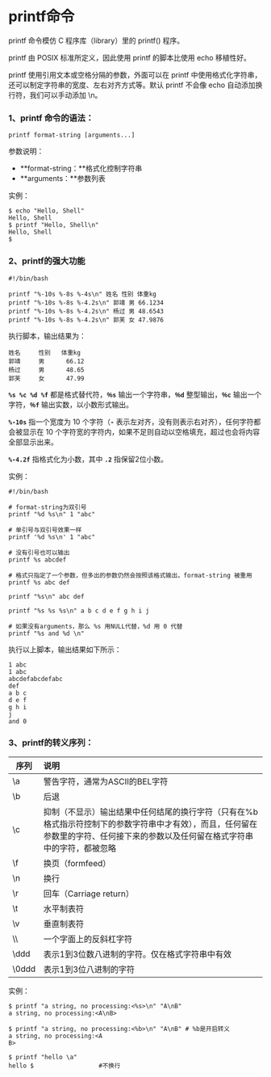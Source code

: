 # printf命令

printf 命令模仿 C 程序库（library）里的 printf() 程序。

printf 由 POSIX 标准所定义，因此使用 printf 的脚本比使用 echo 移植性好。

printf 使用引用文本或空格分隔的参数，外面可以在 printf 中使用格式化字符串，还可以制定字符串的宽度、左右对齐方式等。默认 printf 不会像 echo 自动添加换行符，我们可以手动添加 \n。

### 1、printf 命令的语法：

```shell
printf format-string [arguments...]
```

参数说明：

+ **format-string：**格式化控制字符串
+ **arguments：**参数列表

实例：

```shell
$ echo "Hello, Shell"
Hello, Shell
$ printf "Hello, Shell\n"
Hello, Shell
$
```

### 2、printf的强大功能

```shell
#!/bin/bash

printf "%-10s %-8s %-4s\n" 姓名 性别 体重kg
printf "%-10s %-8s %-4.2s\n" 郭靖 男 66.1234
printf "%-10s %-8s %-4.2s\n" 杨过 男 48.6543
printf "%-10s %-8s %-4.2s\n" 郭芙 女 47.9876
```

执行脚本，输出结果为：

```shell
姓名     性别   体重kg
郭靖     男      66.12
杨过     男      48.65
郭芙     女      47.99
```

**`%s %c %d %f`** 都是格式替代符，**`％s`** 输出一个字符串，**`％d`** 整型输出，**`％c`** 输出一个字符，**`％f`** 输出实数，以小数形式输出。

**`%-10s`** 指一个宽度为 10 个字符（**`-`** 表示左对齐，没有则表示右对齐），任何字符都会被显示在 10 个字符宽的字符内，如果不足则自动以空格填充，超过也会将内容全部显示出来。

**`%-4.2f`** 指格式化为小数，其中 **`.2`** 指保留2位小数。

实例：

```shell
#!/bin/bash

# format-string为双引号
printf "%d %s\n" 1 "abc"

# 单引号与双引号效果一样
printf '%d %s\n' 1 "abc"

# 没有引号也可以输出
printf %s abcdef

# 格式只指定了一个参数，但多出的参数仍然会按照该格式输出，format-string 被重用
printf %s abc def

printf "%s\n" abc def

printf "%s %s %s\n" a b c d e f g h i j

# 如果没有arguments，那么 %s 用NULL代替，%d 用 0 代替
printf "%s and %d \n"
```

执行以上脚本，输出结果如下所示：

```shell
1 abc
1 abc
abcdefabcdefabc
def
a b c
d e f
g h i
j
and 0
```

### 3、printf的转义序列：

| 序列  | 说明                                                         |
| ----- | :----------------------------------------------------------- |
| \a    | 警告字符，通常为ASCII的BEL字符                               |
| \b    | 后退                                                         |
| \c    | 抑制（不显示）输出结果中任何结尾的换行字符（只有在%b格式指示符控制下的参数字符串中才有效），而且，任何留在参数里的字符、任何接下来的参数以及任何留在格式字符串中的字符，都被忽略 |
| \f    | 换页（formfeed）                                             |
| \n    | 换行                                                         |
| \r    | 回车（Carriage return）                                      |
| \t    | 水平制表符                                                   |
| \v    | 垂直制表符                                                   |
| \\\   | 一个字面上的反斜杠字符                                       |
| \ddd  | 表示1到3位数八进制的字符。仅在格式字符串中有效               |
| \0ddd | 表示1到3位八进制的字符                                       |

实例：

```shell
$ printf "a string, no processing:<%s>\n" "A\nB"
a string, no processing:<A\nB>

$ printf "a string, no processing:<%b>\n" "A\nB" # %b是开启转义
a string, no processing:<A
B>

$ printf "hello \a"
hello $                  #不换行
```









